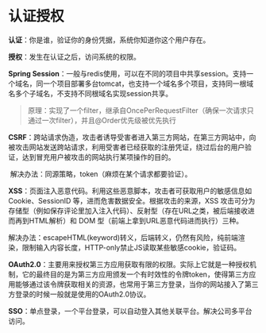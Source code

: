 
# 认证授权

**认证**：你是谁，验证你的身份凭据，系统你知道你这个用户存在。

**授权**：发生在认证之后，访问系统的权限。

**Spring Session**：一般与redis使用，可以在不同的项目中共享session。支持一个域名，同一个项目部署多台tomcat，也支持一个域名多个项目，支持同一根域名多个子域名，不支持不同根域名实现session共享。

> 原理：实现了一个filter，继承自OncePerRequestFilter（确保一次请求只通过一次filter），并且@Order优先级被优先执行

**CSRF**：跨站请求伪造，攻击者诱导受害者进入第三方网站，在第三方网站中，向被攻击网站发送跨站请求，利用受害者已经获取的注册凭证，绕过后台的用户验证，达到冒充用户被攻击的网站执行某项操作的目的。

​         解决办法：同源策略，token（麻烦在某个请求都要验证）。

**XSS**：页面注入恶意代码。利用这些恶意脚本，攻击者可获取用户的敏感信息如 Cookie、SessionID 等，进而危害数据安全。根据攻击的来源，XSS 攻击可分为存储型（例如保存评论里加入注入代码）、反射型（存在URL之类，被后端接收进而再到HTML解析）和 DOM 型（前端上拿到URL恶意代码进而执行）三种。

​        解决办法：escapeHTML(keyword)转义，后端转义，仍然有风险，纯前端渲染，限制输入内容长度，HTTP-only禁止JS读取某些敏感cookie，验证码。

**OAuth2.0**：主要用来授权第三方应用获取有限的权限。实际上它就是一种授权机制，它的最终目的是为第三方应用颁发一个有时效性的令牌token，使得第三方应用能够通过该令牌获取相关的资源，也常用于第三方登录，当你的网站接入了第三方登录的时候一般就是使用的OAuth2.0协议。

**SSO**：单点登录，一个平台登录，可以自动登入其他关联平台。解决公司多平台访问。